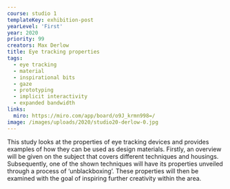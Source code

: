 ```yaml
---
course: studio 1
templateKey: exhibition-post
yearLevel: 'First'
year: 2020
priority: 99
creators: Max Derlow
title: Eye tracking properties
tags: 
  - eye tracking
  - material
  - inspirational bits
  - gaze
  - prototyping
  - implicit interactivity
  - expanded bandwidth
links:
  miro: https://miro.com/app/board/o9J_krmn998=/
image: /images/uploads/2020/studio20-derlow-0.jpg
---
```


This study looks at the properties of eye tracking devices and provides examples of how they can be used as design materials. Firstly, an overview will be given on the subject that covers different techniques and housings. Subsequently, one of the shown techniques will have its properties unveiled through a process of ‘unblackboxing’. These properties will then be examined with the goal of inspiring further creativity within the area. 
